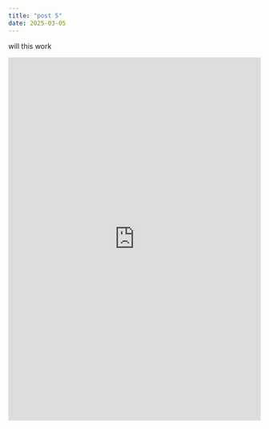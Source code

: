 ```yaml
---
title: "post 5"
date: 2025-03-05
---
```


will this work 

<iframe width="100%" height="726" frameborder="0"
  src="https://observablehq.com/embed/616186327ae6b954?cells=viewof+percentage%2Cmap"></iframe>